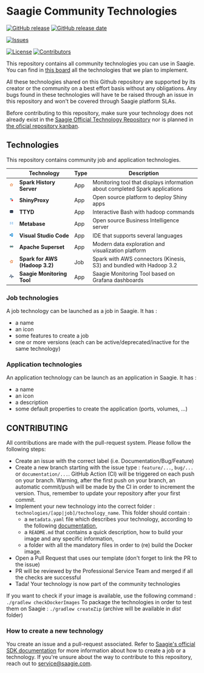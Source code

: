 # Saagie Community Technologies


[![GitHub release](https://img.shields.io/github/release/saagie/technologies-community?style=for-the-badge)][releases] 
[![GitHub release date](https://img.shields.io/github/release-date/saagie/technologies-community?style=for-the-badge&color=blue)][releases]  


[![Issues](https://img.shields.io/github/issues-raw/saagie/technologies-community?style=for-the-badge&color=green)][issues]

[![License](https://img.shields.io/github/license/saagie/technologies-community?style=for-the-badge&color=black)][license]
[![Contributors](https://img.shields.io/github/contributors/saagie/technologies-community?style=for-the-badge&color=black)][contributors]

[releases]: https://github.com/saagie/technologies-community/releases
[contributors]: https://github.com/saagie/technologies-community/graphs/contributors
[issues]: https://github.com/saagie/technologies-community/issues
[license]: https://github.com/saagie/technologies-community/blob/master/LICENSE


This repository contains all community technologies you can use in Saagie. You can find in [this board](https://github.com/saagie/technologies-community/projects/1) all the technologies that we plan to implement. 

All these technologies shared on this Github repository are supported by its creator or the community on a best effort basis without any obligations. Any bugs found in these technologies will have te be raised through an issue in this repository and won't be covered through Saagie platform SLAs.

Before contributing to this repository, make sure your technology does not already exist in the [Saagie Official Technology Repository](https://github.com/saagie/technologies) nor is planned in [the oficial repository kanban](https://github.com/saagie/technologies/projects).


## Technologies

This repository contains community job and application technologies.

|  | Technology |Type |Description|
| --- | --- | --- |--- |
|<img src="./logos/spark.svg" width="30"> | **Spark History Server**| App | Monitoring tool that displays information about completed Spark applications
|<img src="./logos/shinyproxy.svg" width="30"> |**ShinyProxy**| App| Open source platform to deploy Shiny apps
|<img src="./logos/ttyd.svg" width="30"> |**TTYD**| App| Interactive Bash with hadoop commands
|<img src="./logos/metabase.svg" width="30" > |**Metabase**| App| Open source Business Intelligence server
|<img src="./logos/vscode.svg" width="30" > |**Visual Studio Code**| App| IDE that supports several languages
|<img src="./logos/superset.svg" width="30" > |**Apache Superset**| App| Modern data exploration and visualization platform
|<img src="./logos/spark.svg" width="30"> | **Spark for AWS (Hadoop 3.2)**| Job | Spark with AWS connectors (Kinesis, S3) and bundled with Hadoop 3.2
|<img src="./logos/saagieMonitoringTool.svg" width="30"> | **Saagie Monitoring Tool** | App | Saagie Monitoring Tool based on Grafana dashboards

### Job technologies

A job technology can be launched as a job in Saagie. It has :
- a name
- an icon
- some features to create a job
- one or more versions (each can be active/deprecated/inactive for the same technology)

### Application technologies

An application technology can be launch as an application in Saagie. It has : 
- a name
- an icon
- a description
- some default properties to create the application (ports, volumes, ...)


## CONTRIBUTING

All contributions are made with the pull-request system.
Please follow the following steps:

- Create an issue with the correct label (i.e. Documentation/Bug/Feature)
- Create a new branch starting with the issue type : `feature/...`, `bug/...` or `documentation/...`. GitHub Action (CI) will be triggered on each push on your branch. Warning, after the first push on your branch, an automatic commit/push will be made by the CI in order to increment the version. Thus, remember to update your repository after your first commit.
- Implement your new technology into the correct folder : `technologies/[app|job]/technology_name`. This folder should contain :
  - a `metadata.yaml` file which describes your technology, according to the following [documentation](https://docs.saagie.io/developer/latest/sdk/technos/index.html),
  - a `README.md` that contains a quick description, how to build your image and any specific information,
  - a folder with all the mandatory files in order to (re) build the Docker image.
- Open a Pull Request that uses our template (don't forget to link the PR to the issue)
- PR will be reviewed by the Professional Service Team and merged if all the checks are successful
- Tada! Your technology is now part of the community technologies

If you want to check if your image is available, use the following command : `./gradlew checkDockerImages`
To package the technologies in order to test them on Saagie : `./gradlew createZip` (archive will be available in *dist* folder)

### How to create a new technology

You create an issue and a pull-request associated. Refer to [Saagie's official SDK documentation](https://docs.saagie.io/product/latest/sdk/index.html) for more information about how to create a job or a technology.
If you're unsure about the way to contribute to this repository, reach out to service@saagie.com. 
